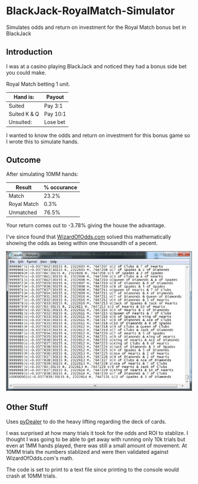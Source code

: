 # BlackJack-RoyalMatch-Simulator
Simulates odds and return on investment for the Royal Match bonus bet in BlackJack

## Introduction

I was at a casino playing BlackJack and noticed they had a bonus side bet you could make.

Royal Match betting 1 unit.

Hand is: | Payout |
--- | ---
 Suited | Pay 3:1
 Suited K & Q | Pay 10:1
 Unsuited: | Lose bet

I wanted to know the odds and return on investment for this bonus game so I wrote this to simulate hands.

## Outcome

After simulating 10MM hands:

Result | % occurance
-- | --
Match | 23.2%
Royal Match | 0.3%
Unmatched | 76.5%

Your return comes out to -3.78% giving the house the advantage.

I've since found that [WizardOfOdds.com](https://wizardofodds.com/games/blackjack/appendix/8/) solved this mathematically showing the odds as being within one thousandth of a pecent.

![Results](https://github.com/CampHof/BlackJack-RoyalMatch-Simulator/blob/master/Results.jpg "Results")

## Other Stuff

Uses [pyDealer](https://github.com/Trebek/pydealer) to do the heavy lifting regarding the deck of cards.

I was surprised at how many trials it took for the odds and ROI to stablize.  I thought I was going to be able to get away with running only 10k trials but even at 1MM hands played, there was still a small amount of movement.  At 10MM trials the numbers stablized and were then validated against WizardOfOdds.com's math.

The code is set to print to a text file since printing to the console would crash at 10MM trials.
